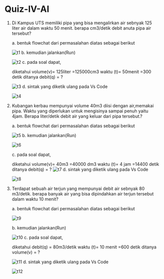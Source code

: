 # Quiz-IV-AI
1. Di Kampus UTS memiliki pipa yang bisa mengalirkan air sebnyak 125 liter air dalam waktu 50 menit. berapa cm3/detik debit anuta pipa air tersebut?
   
   a. bentuk flowchat dari permasalahan diatas sebagai berikut
   
      ![t1](https://user-images.githubusercontent.com/92987122/139534244-f2adcc4a-7673-44e5-9f4e-ec26077efd9a.png)
   b. kemudian jalankan(Run)
   
      ![t2](https://user-images.githubusercontent.com/92987122/139534250-d81cc7e2-2ff3-4ab5-80d5-9ed2dad8acca.png)
   c. pada soal dapat,
   
      diketahui volume(v)= 125liter =125000cm3
                waktu (t)= 50menit  =300 detik
      ditanya   debit(q) = ?
      
      ![t3](https://user-images.githubusercontent.com/92987122/139534281-23b76f8b-c1ec-47f6-9698-caa7df415498.png)
   d. sintak yang diketik ulang pada Vs Code
   
      ![t4](https://user-images.githubusercontent.com/92987122/139534338-42551f1d-5500-4e21-89ca-fa723e01aa45.png)

        
2. Kubangan kerbau mempunyai volume 40m3 diisi dengan air,memakai pipa. Waktu yang diperlukan untuk mengisinya sampai penuh yaitu 4jam. Berapa liter/detik debit air yang keluar dari pipa tersebut.?
    
    a. bentuk flowchat dari permasalahan diatas sebagai berikut
    
    ![t5](https://user-images.githubusercontent.com/92987122/139534414-bd434e4e-0eec-45a0-b15a-4c6f0e57539c.png)
    b. kemudian jalankan(Run)
    
    ![t6](https://user-images.githubusercontent.com/92987122/139534435-f814b70d-2d15-4f77-916c-036fa8479d5e.png)
    
    c. pada soal dapat,
   
      diketahui volume(v)= 40m3 =40000 dm3
                waktu (t)= 4 jam  =14400 detik
      ditanya   debit(q) = ?
    ![t7](https://user-images.githubusercontent.com/92987122/139534447-44d77188-9112-4a55-81df-819d027c77ed.png)
    d. sintak yang diketik ulang pada Vs Code
    
    ![t8](https://user-images.githubusercontent.com/92987122/139534452-14a054c4-2f56-4ea5-95d9-0daa20d98b8a.png)

    
3. Terdapat sebuah air terjun yang mempunyai debit air sebnyak 80 m3/detik. berapa banyak air yang bisa dipindahkan air terjun tersebut dalam waktu 10 menit?

    a. bentuk flowchat dari permasalahan diatas sebagai berikut
    
      ![t9](https://user-images.githubusercontent.com/92987122/139534700-c8e798ec-748d-4e20-a05f-b9bb0cc492c8.png)
      
    b. kemudian jalankan(Run)
    
    ![t10](https://user-images.githubusercontent.com/92987122/139534720-95b9a677-fab1-4880-b1d4-3171992195f3.png)
    c. pada soal dapat,
   
      diketahui debit(q) = 80m3/detik
                waktu (t)= 10 menit  =600 detik
      ditanya   volume(v) = ?
      
      ![t11](https://user-images.githubusercontent.com/92987122/139534727-37cfbfa2-cf99-4c8f-a47a-e1fdaec265b7.png)
     d. sintak yang diketik ulang pada Vs Code
     
     ![t12](https://user-images.githubusercontent.com/92987122/139534748-76c232ff-cb04-4abc-9ee9-9cbb4fcffd60.png)
